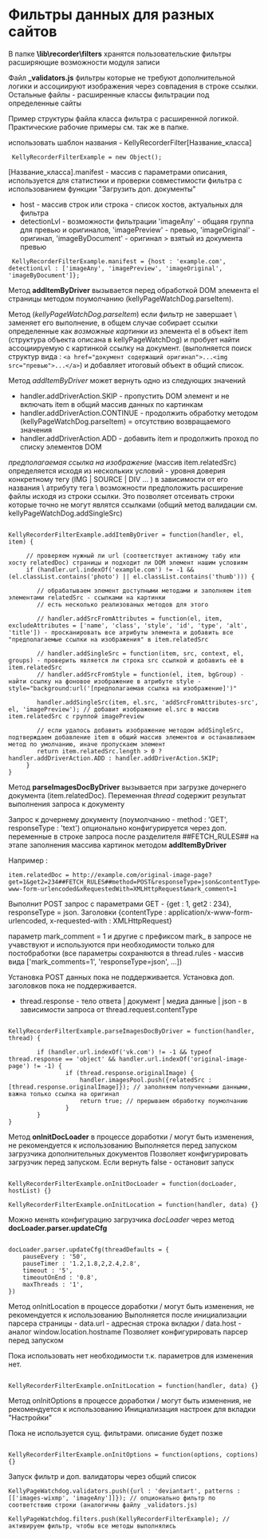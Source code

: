 # Фильтры данных для разных сайтов

В папке <b>\lib\recorder\filters</b> хранятся пользовательские фильтры расширяющие возможности модуля записи

Файл <b>_validators.js</b> фильтры которые не требуют дополнительной логики и ассоциируют изображения через совпадения в строке ссылки.
Остальные файлы - расширенные классы фильтрации под определенные сайты

Пример структуры файла класса фильтра с расширенной логикой. Практические рабочие примеры см. так же в папке. 

использовать шаблон названия - KellyRecorderFilter[Название_класса]

```
 KellyRecorderFilterExample = new Object(); 
```

[Название_класса].manifest - массив с параметрами описания, используется для статистики и проверки совместимости фильтра с использованием функции "Загрузить доп. документы"
 
* host - массив строк или строка - список хостов, актуальных для фильтра
* detectionLvl - возможности фильтрации 'imageAny' - общаяя группа для превью и оригиналов, 'imagePreview' - превью, 'imageOriginal' - оригинал, 'imageByDocument' - оригинал > взятый из документа превью


```
 KellyRecorderFilterExample.manifest = {host : 'example.com', detectionLvl : ['imageAny', 'imagePreview', 'imageOriginal', 'imageByDocument']}; 
```

Метод __addItemByDriver__ вызывается перед обработкой DOM элемента el страницы методом поумолчанию (kellyPageWatchDog.parseItem). 

Метод (_kellyPageWatchDog.parseItem_) если фильтр не завершает \ заменяет его выполнение, в общем случае собирает ссылки определенные как _возможные картинки_ из элемента el в объект item (структура объекта описана в kellyPageWatchDog) и пробует найти ассоциируемую с картинкой ссылку на документ. (выполняется поиск структур вида : ` <a href="документ содержащий оригинал">...<img src="превью">...</a> `) и добавляет итоговый объект в общий список.
    
Метод _addItemByDriver_ может вернуть одно из следующих значений
    
* handler.addDriverAction.SKIP - пропустить DOM элемент и не включать item в общий массив данных по картинкам
* handler.addDriverAction.CONTINUE - продолжить обработку методом (kellyPageWatchDog.parseItem) = отсутствию возвращаемого значения
* handler.addDriverAction.ADD - добавить item и продолжить проход по списку элементов DOM
    
_предполагаемая ссылка на изображение_ (массив item.relatedSrc) определяется исходя из нескольких условий - уровня доверия конкретному тегу (IMG | SOURCE | DIV ... ) в зависимости от его названия \ атрибуту тега \ возможности предположить расширение файлы исходя из строки ссылки. Это позволяет отсеивать строки которые точно не могут являтся ссылками (общий метод валидации см. kellyPageWatchDog.addSingleSrc)

```

KellyRecorderFilterExample.addItemByDriver = function(handler, el, item) {
      
     // проверяем нужный ли url (соответствует активному табу или хосту relatedDoc) страницы и подходит ли DOM элемент нашим условиям
     if (handler.url.indexOf('example.com') != -1 && (el.classList.contains('photo') || el.classList.contains('thumb'))) {
        
        // обрабатываем элемент доступными методами и заполняем item элементами relatedSrc - ссылками на картинки
        // есть несколько реализованых методов для этого
        
        // handler.addSrcFromAttributes = function(el, item, excludeAttributes = ['name', 'class', 'style', 'id', 'type', 'alt', 'title']) - просканировать все атрибуты элемента и добавить все "предполагаемые ссылки на изображения" в item.relatedSrc
        
        // handler.addSingleSrc = function(item, src, context, el, groups) - проверить является ли строка src ссылкой и добавить её в item.relatedSrc
        // handler.addSrcFromStyle = function(el, item, bgGroup) - найти ссылку на фоновое изображение в атрибуте style - style="background:url('[предполагаемая ссылка на изображение]')"
        
        handler.addSingleSrc(item, el.src, 'addSrcFromAttributes-src', el, 'imagePreview'); // добавит изображение el.src в массив item.relatedSrc с группой imagePreview
        
        // если удалось добавить изображение методом addSingleSrc, подтверждаем добавление item в общий массив элементов и останавливаем метод по умолчанию, иначе пропускаем элемент
        return item.relatedSrc.length > 0 ? handler.addDriverAction.ADD : handler.addDriverAction.SKIP; 
     }
}

```

Метод __parseImagesDocByDriver__ вызывается при загрузке дочернего документа (item.relatedDoc). Переменная _thread_ содержит результат выполнения запроса к документу

Запрос к дочернему документу (поумолчанию - method : 'GET', responseType : 'text') опционально конфигурируется через доп. переменные в строке запроса после разделителя ##FETCH_RULES## на этапе заполнения массива картинок методом __addItemByDriver__

Например :

```
item.relatedDoc = http://example.com/original-image-page?get=1&get2=234##FETCH_RULES##method=POST&responseType=json&contentType=application/x-www-form-urlencoded&xRequestedWith=XMLHttpRequest&mark_comment=1
```

Выполнит POST запрос с параметрами GET - {get : 1, get2 : 234}, responseType = json. Заголовки {contentType : application/x-www-form-urlencoded, x-requested-with : XMLHttpRequest}

параметр mark_comment = 1 и другие с префиксом mark_ в запросе не учавствуют и используются при необходимости только для постобработки (все параметры сохраняются в thread.rules - массив вида ['mark_comments=1', 'responseType=json', ...])

Установка POST данных пока не поддерживается.
Установка доп. заголовков пока не поддерживается.

* thread.response - тело ответа | документ | медиа данные | json - в зависимости запроса  от thread.request.contentType

```

KellyRecorderFilterExample.parseImagesDocByDriver = function(handler, thread) {
    
        if (handler.url.indexOf('vk.com') != -1 && typeof thread.response == 'object' && handler.url.indexOf('original-image-page') != -1) {
                if (thread.response.originalImage) {
                    handler.imagesPool.push({relatedSrc : [thread.response.originalImage]}); // заполняем полученными данными, важна только ссылка на оригинал
                    return true; // прерываем обработку поумолчанию
                }
        }    
}

```

Метод __onInitDocLoader__ в процессе доработки / могут быть изменения, не рекомендуется к использованию
Выполняется перед запуском загрузчика дополнительных документов
Позволяет конфигурировать загрузчик перед запуском. Если вернуть false - остановит запуск

```

KellyRecorderFilterExample.onInitDocLoader = function(docLoader, hostList) {}

KellyRecorderFilterExample.onInitLocation = function(handler, data) {}

```

Можно менять конфигурацию загрузчика _docLoader_ через метод __docLoader.parser.updateCfg__

```

docLoader.parser.updateCfg(threadDefaults = {   
    pauseEvery : '50',
    pauseTimer : '1.2,1.8,2,2.4,2.8',
    timeout : '5',
    timeoutOnEnd : '0.8',
    maxThreads : '1',
})

```

Метод onInitLocation в процессе доработки / могут быть изменения, не рекомендуется к использованию
Выполняется после инициализации парсера страницы - data.url - адресная строка вкладки / data.host - аналог window.location.hostname
Позволяет конфигурировать парсер перед запуском

Пока использовать нет необходимости т.к. параметров для изменения нет.

```

KellyRecorderFilterExample.onInitLocation = function(handler, data) {}

```

Метод onInitOptions в процессе доработки / могут быть изменения, не рекомендуется к использованию
Инициализация настроек для вкладки "Настройки"

Пока не используется сущ. фильтрами. описание будет позже

```

KellyRecorderFilterExample.onInitOptions = function(options, coptions) {}

```

Запуск фильтр и доп. валидаторы через общий список

```
KellyPageWatchdog.validators.push({url : 'deviantart', patterns : [['images-wixmp', 'imageAny']]}); // опционально фильтр по соответствию строки (аналогичны файлу _validators.js)

KellyPageWatchdog.filters.push(KellyRecorderFilterExample); // активируем фильтр, чтобы все методы выполнялись

```
